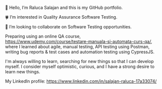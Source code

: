 :cherry_blossom: Hello, I’m Raluca Salajan and this is my GitHub portfolio.

:four_leaf_clover: I’m interested in Quality Assurance Software Testing.

:seedling: I’m looking to collaborate on Software Testing opportunities.


Preparing using an online QA course, https://www.udemy.com/course/testare-manuala-si-automata-curs-qa/,
where I learned about agile, manual testing, API testing using Postman, writing bug reports & test cases
and automation testing using CypressJS.

I'm always willing to learn, searching for new things so that I can develop myself. 
I consider myself optimistic, curious, and I have a strong desire to learn new things.

My LinkedIn profile: https://www.linkedin.com/in/salajan-raluca-17a33074/
